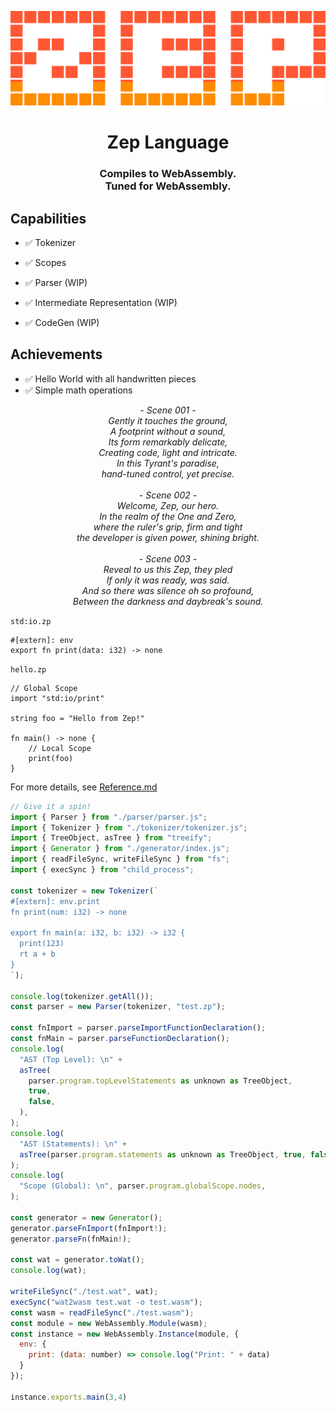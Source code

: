 <p align="center">
    <img width="800" src="https://raw.githubusercontent.com/JairusSW/Zep/master/assets/logo.svg" alt="logo">
    <br>
</p>

<div align="center">
  <h1>Zep Language</h1>
    <h3>Compiles to WebAssembly.<br />Tuned for WebAssembly.</h3>
</div>

## Capabilities
- ✅ Tokenizer
- ✅ Scopes

- ✅ Parser (WIP)
- ✅ Intermediate Representation (WIP)
- ✅ CodeGen (WIP)

## Achievements
- ✅ Hello World with all handwritten pieces
- ✅ Simple math operations

<p align="center">
<i>
- Scene 001 -<br>
Gently it touches the ground,<br>
A footprint without a sound,<br>
Its form remarkably delicate,<br>
Creating code, light and intricate.<br>
In this Tyrant's paradise,<br>
hand-tuned control, yet precise.<br><br>
- Scene 002 -<br>
Welcome, Zep, our hero.<br>
In the realm of the One and Zero,<br>
where the ruler's grip, firm and tight<br>
the developer is given power, shining bright.<br><br>
- Scene 003 -<br>
Reveal to us this Zep, they pled<br>
If only it was ready, was said.<br>
And so there was silence oh so profound,<br>
Between the darkness and daybreak's sound.
</i>
</p>

`std:io.zp`

```
#[extern]: env
export fn print(data: i32) -> none
```

`hello.zp`

```
// Global Scope
import "std:io/print"

string foo = "Hello from Zep!"

fn main() -> none {
    // Local Scope
    print(foo)
}
```

For more details, see [Reference.md](/docs/Reference.md)

```js
// Give it a spin!
import { Parser } from "./parser/parser.js";
import { Tokenizer } from "./tokenizer/tokenizer.js";
import { TreeObject, asTree } from "treeify";
import { Generator } from "./generator/index.js";
import { readFileSync, writeFileSync } from "fs";
import { execSync } from "child_process";

const tokenizer = new Tokenizer(`
#[extern]: env.print
fn print(num: i32) -> none

export fn main(a: i32, b: i32) -> i32 {
  print(123)
  rt a + b
}
`);

console.log(tokenizer.getAll());
const parser = new Parser(tokenizer, "test.zp");

const fnImport = parser.parseImportFunctionDeclaration();
const fnMain = parser.parseFunctionDeclaration();
console.log(
  "AST (Top Level): \n" +
  asTree(
    parser.program.topLevelStatements as unknown as TreeObject,
    true,
    false,
  ),
);
console.log(
  "AST (Statements): \n" +
  asTree(parser.program.statements as unknown as TreeObject, true, false),
);
console.log(
  "Scope (Global): \n", parser.program.globalScope.nodes,
);

const generator = new Generator();
generator.parseFnImport(fnImport!);
generator.parseFn(fnMain!);

const wat = generator.toWat();
console.log(wat);

writeFileSync("./test.wat", wat);
execSync("wat2wasm test.wat -o test.wasm");
const wasm = readFileSync("./test.wasm");
const module = new WebAssembly.Module(wasm);
const instance = new WebAssembly.Instance(module, {
  env: {
    print: (data: number) => console.log("Print: " + data)
  }
});

instance.exports.main(3,4)
```